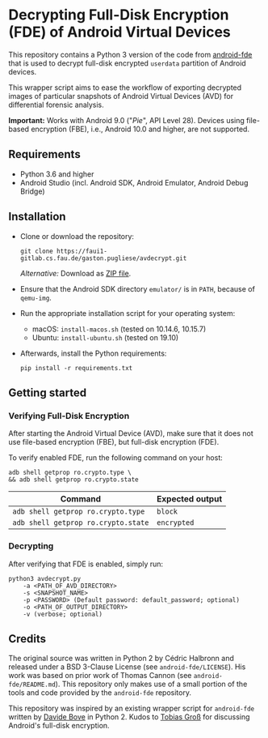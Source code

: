 # Decrypting Full-Disk Encryption (FDE) of Android Virtual Devices

This repository contains a Python 3 version of the code from 
<a href="https://github.com/sogeti-esec-lab/android-fde" target="_blank" rel="noopener nofollow noreferrer">android-fde</a> 
that is used to decrypt full-disk encrypted `userdata` partition of Android devices.  

This wrapper script aims to ease the workflow of 
exporting decrypted images of particular snapshots 
of Android Virtual Devices (AVD) for differential forensic analysis. 

**Important:** Works with Android 9.0 ("*Pie*", API Level 28). 
Devices using file-based encryption (FBE), 
i.e., Android 10.0 and higher, are not supported. 


## Requirements

* Python 3.6 and higher
* Android Studio (incl. Android SDK, Android Emulator, Android Debug Bridge)


## Installation

* Clone or download the repository:
    ```
    git clone https://faui1-gitlab.cs.fau.de/gaston.pugliese/avdecrypt.git
    ```

    _Alternative:_ Download as [ZIP file](https://faui1-gitlab.cs.fau.de/gaston.pugliese/avdecrypt/-/archive/master/avdecrypt-master.zip).

* Ensure that the Android SDK directory `emulator/` is in `PATH`, because of `qemu-img`.

* Run the appropriate installation script for your operating system:
    * macOS: `install-macos.sh` (tested on 10.14.6, 10.15.7)
    * Ubuntu: `install-ubuntu.sh` (tested on 19.10)

* Afterwards, install the Python requirements:
    ```
    pip install -r requirements.txt
    ```


## Getting started

### Verifying Full-Disk Encryption

After starting the Android Virtual Device (AVD), 
make sure that it does not use file-based encryption (FBE), 
but full-disk encryption (FDE).

To verify enabled FDE, run the following command on your host:

```
adb shell getprop ro.crypto.type \
&& adb shell getprop ro.crypto.state
```

| Command | Expected output |
| -- | -- |
| `adb shell getprop ro.crypto.type` | `block` |
| `adb shell getprop ro.crypto.state` | `encrypted` |

### Decrypting

After verifying that FDE is enabled, simply run:
```
python3 avdecrypt.py 
    -a <PATH_OF_AVD_DIRECTORY> 
    -s <SNAPSHOT_NAME>
    -p <PASSWORD> (Default password: default_password; optional)
    -o <PATH_OF_OUTPUT_DIRECTORY>
    -v (verbose; optional)
```

## Credits

The original source was written in Python 2 
by Cédric Halbronn and released under a 
BSD 3-Clause License (see `android-fde/LICENSE`). 
His work was based on prior work of Thomas Cannon (see `android-fde/README.md`). 
This repository only makes use of a small portion of the tools and code 
provided by the `android-fde` repository.  

This repository was inspired by an existing wrapper script 
for `android-fde` written by [Davide Bove](https://www.cs1.tf.fau.de/person/davide-bove/) in Python 2. 
Kudos to [Tobias Groß](https://www.cs1.tf.fau.de/person/tobias-gros/) for discussing Android's full-disk encryption.
